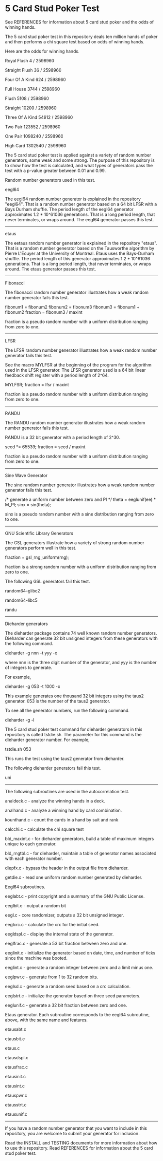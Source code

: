 # 5 Card Stud Poker Test

See REFERENCES for information about 5 card stud poker and the
odds of winning hands.

The 5 card stud poker test in this repository deals ten million
hands of poker and then performs a chi square test based on odds
of winning hands.

Here are the odds for winning hands.

Royal Flush		      4 / 2598960

Straight Flush		     36 / 2598960

Four Of A Kind		    624 / 2598960

Full House		   3744 / 2598960

Flush			   5108 / 2598960

Straight		  10200 / 2598960

Three Of A Kind		  54912 / 2598960

Two Pair		 123552 / 2598960

One Pair		1098240 / 2598960

High Card		1302540 / 2598960

The 5 card stud poker test is applied against a variety
of random number generators, some weak and some strong.
The purpose of this repository is to show how the test is
calculated, and what types of generators pass the test
with a p-value greater between 0.01 and 0.99.

Random number generators used in this test.

eegl64

The eegl64 random number generator is explained in the repository
"eegl64".  That is a random number generator based on a 64 bit
LFSR with a Bays Durham shuffle.  The period length of the eegl64
generator approximates 1.2 * 10^61036 generations.  That is a long
period length, that never terminates, or wraps around.  The eegl64
generator passes this test.

----------------

etaus

The eetaus random number generator is explained in the repository
"etaus".  That is a random number generator based on the Tausworthe
algorithm by Pierre L'Ecuyer at the University of Montreal.
Etaus uses the Bays-Durham shuffle.  The period length of this
generator approximates 1.2 * 10^61036 generations.  That is a
long period length, that never terminates, or wraps around.  The
etaus generator passes this test.

----------------

Fibonacci

The fibonacci random number generator illustrates how a weak
random number generator fails this test.

fibonum1 = fibonum2
fibonum2 = fibonum3
fibonum3 = fibonum1 + fibonum2
fraction = fibonum3 / maxint

fraction is a pseudo random number with a uniform distribution
ranging from zero to one.

----------------

LFSR

The LFSR random number generator illustrates how a weak
random number generator fails this test.

See the macro MYLFSR at the beginning of the program for the
algorithm used in the LFSR generator.  The LFSR generator used
is a 64 bit linear feedback shift register with a period length
of 2^64.

MYLFSR;
fraction = lfsr / maxint

fraction is a pseudo random number with a uniform distribution
ranging from zero to one.

----------------

RANDU

The RANDU random number generator illustrates how a weak
random number generator fails this test.

RANDU is a 32 bit generator with a period length of 2^30.

seed *= 65539;
fraction = seed / maxint

fraction is a pseudo random number with a uniform distribution
ranging from zero to one.

----------------

Sine Wave Generator

The sine random number generator illustrates how a weak
random number generator fails this test.

/* generate a uniform number between zero and PI */
theta = eeglunif(ee) * M_PI;
sinx = sin(theta);

sinx is a pseudo random number with a sine distribution
ranging from zero to one.

----------------

GNU Scientific Library Generators

The GSL generators illustrate how a variety of strong random
number generators perform well in this test.

fraction = gsl_rng_uniform(rng);

fraction is a strong random number with a uniform distribution
ranging from zero to one.

The following GSL generators fail this test.

random64-glibc2

random64-libc5

randu

----------------

Dieharder generators

The dieharder package contains 74 well known random number
generators.  Dieharder can generate 32 bit unsigned integers
from these generators with the following command.

dieharder -g nnn -t yyy -o

where nnn is the three digit number of the generator, and
yyy is the number of integers to generate.

For example,

dieharder -g 053 -t 1000 -o

This example generates one thousand 32 bit integers using
the taus2 generator.  053 is the number of the taus2 generator.

To see all the generator numbers, run the following command.

dieharder -g -l

The 5 card stud poker test command for dieharder generators in this
repository is called tstdie.sh.  The parameter for this command
is the dieharder generator number.  For example,

tstdie.sh 053

This runs the test using the taus2 generator from dieharder.

The following dieharder generators fail this test.

uni

-----------------------------------------------------------

The following subroutines are used in the autocorrelation test.

analdeck.c - analyze the winning hands in a deck.

analhand.c - analyze a winning hand by card combination.

kounthand.c - count the cards in a hand by suit and rank

calcchi.c - calculate the chi square test

bld_maxint.c - for dieharder generators, build a table of maximum
integers unique to each generator.

bld_rngtbl.c - for dieharder, maintain a table of generator names
associated with each generator number.

diepfx.c - bypass the header in the output file from dieharder.

getdie.c - read one uniform random number generated by dieharder.

Eegl64 subroutines.

eeglabt.c - print copyright and a summary of the GNU Public License.

eeglbit.c - output a random bit

eegl.c - core randomizer, outputs a 32 bit unsigned integer.

eeglcrc.c - calculate the crc for the initial seed.

eegldspl.c - display the internal state of the generator.

eeglfrac.c - generate a 53 bit fraction between zero and one.

eeglinit.c - initialize the generator based on date, time, and
number of ticks since the machine was booted.

eeglint.c - generate a random integer between zero and a limit
minus one.

eeglpwr.c - generate from 1 to 32 random bits.

eeglsd.c - generate a random seed based on a crc calculation.

eeglstrt.c - initialize the generator based on three seed parameters.

eeglunif.c - generate a 32 bit fraction between zero and one.

Etaus generator.  Each subroutine corresponds to the eegl64
subroutine, above, with the same name and features.

etausabt.c

etausbit.c

etaus.c

etausdspl.c

etausfrac.c

etausinit.c

etausint.c

etauspwr.c

etausstrt.c

etausunif.c

--------------------------------------------------------------

If you have a random number generator that you want to include
in this repository, you are welcome to submit your generator for
inclusion.

Read the INSTALL and TESTING documents for more information
about how to use this repository.  Read REFERENCES for information
about the 5 card stud poker test.

